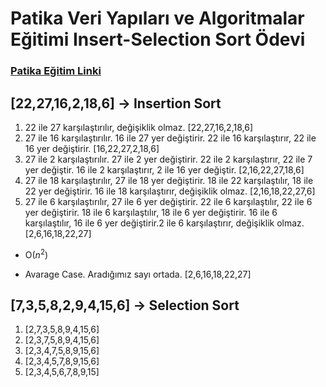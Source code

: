 # Patika Veri Yapıları ve Algoritmalar Eğitimi Insert-Selection Sort Ödevi

### [Patika Eğitim Linki](https://app.patika.dev/courses/veri-yapilari-ve-algoritmalar)

## [22,27,16,2,18,6] -> Insertion Sort

1. 22 ile 27 karşılaştırılır, değişiklik olmaz. [22,27,16,2,18,6]
2. 27 ile 16 karşılaştırılır. 16 ile 27 yer değiştirir. 22 ile 16 karşılaştırır, 22 ile 16 yer değiştirir. [16,22,27,2,18,6]
3. 27 ile 2 karşılaştırılır. 27 ile 2 yer değiştirir. 22 ile 2 karşılaştırır, 22 ile 7 yer değiştir. 16 ile 2 karşılaştırır, 2 ile 16 yer değiştir. [2,16,22,27,18,6]
4. 27 ile 18 karşılaştırılır, 27 ile 18 yer değiştirir. 18 ile 22 karşılaştılır, 18 ile 22 yer değiştirir. 16 ile 18 karşılaştırır, değişiklik olmaz. [2,16,18,22,27,6]
5. 27 ile 6 karşılaştırılır, 27 ile 6 yer değiştirir. 22 ile 6 karşılaştılır, 22 ile 6 yer değiştirir. 18 ile 6 karşılaştılır, 18 ile 6 yer değiştirir. 16 ile 6 karşılaştılır, 16 ile 6 yer değiştirir.2 ile 6 karşılaştırır, değişiklik olmaz. [2,6,16,18,22,27]

* O($n^2$)

* Avarage Case. Aradığımız sayı ortada.  [2,6,16,18,22,27]

## [7,3,5,8,2,9,4,15,6] -> Selection Sort

1. [2,7,3,5,8,9,4,15,6]
1. [2,3,7,5,8,9,4,15,6]
1. [2,3,4,7,5,8,9,15,6]
1. [2,3,4,5,7,8,9,15,6]
1. [2,3,4,5,6,7,8,9,15]
